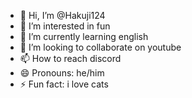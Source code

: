 - 👋 Hi, I’m @Hakuji124
- 👀 I’m interested in fun
- 🌱 I’m currently learning english
- 💞️ I’m looking to collaborate on youtube
- 📫 How to reach discord
- 😄 Pronouns: he/him
- ⚡ Fun fact: i love cats

<!---
Hakuji124/Hakuji124 is a ✨ special ✨ repository because its `README.md` (this file) appears on your GitHub profile.
You can click the Preview link to take a look at your changes.
--->
